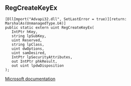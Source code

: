 ## RegCreateKeyEx

```
[DllImport("Advapi32.dll", SetLastError = true)][return: MarshalAs(UnmanagedType.U4)]
public static extern uint RegCreateKeyEx(
   IntPtr hKey,
   string lpSubKey,
   uint Reserved,
   string lpClass,
   uint dwOptions,
   uint samDesired,
   IntPtr lpSecurityAttributes,
   out IntPtr phkResult,
   out uint lpdwDisposition
);
```

[Microsoft documentation](https://docs.microsoft.com/en-us/windows/win32/api/winreg/nf-winreg-regcreatekeyexa)
